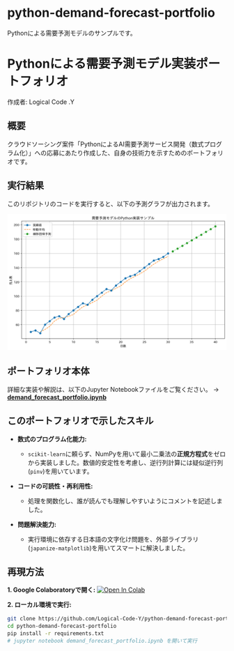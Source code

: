 # python-demand-forecast-portfolio
Pythonによる需要予測モデルのサンプルです。
# Pythonによる需要予測モデル実装ポートフォリオ

作成者: Logical Code .Y

## 概要
クラウドソーシング案件「PythonによるAI需要予測サービス開発（数式プログラム化）」への応募にあたり作成した、自身の技術力を示すためのポートフォリオです。

## 実行結果
このリポジトリのコードを実行すると、以下の予測グラフが出力されます。

![需要予測グラフ](demand_prediction_sample.png)

## ポートフォリオ本体
詳細な実装や解説は、以下のJupyter Notebookファイルをご覧ください。
→ **[demand_forecast_portfolio.ipynb](demand_forecast_portfolio.ipynb)**

## このポートフォリオで示したスキル
- **数式のプログラム化能力:**
  - `scikit-learn`に頼らず、NumPyを用いて最小二乗法の**正規方程式**をゼロから実装しました。数値的安定性を考慮し、逆行列計算には疑似逆行列(`pinv`)を用いています。
    
- **コードの可読性・再利用性:**
  - 処理を関数化し、誰が読んでも理解しやすいようにコメントを記述しました。
    
- **問題解決能力:**
  - 実行環境に依存する日本語の文字化け問題を、外部ライブラリ(`japanize-matplotlib`)を用いてスマートに解決しました。


## 再現方法
**1. Google Colaboratoryで開く:**
[![Open In Colab](https://colab.research.google.com/assets/colab-badge.svg)](https://colab.research.google.com/github/Logical-Code-Y/python-demand-forecast-portfolio/blob/main/demand_forecast_portfolio.ipynb)

**2. ローカル環境で実行:**
```bash
git clone https://github.com/Logical-Code-Y/python-demand-forecast-portfolio.git
cd python-demand-forecast-portfolio
pip install -r requirements.txt
# jupyter notebook demand_forecast_portfolio.ipynb を開いて実行

